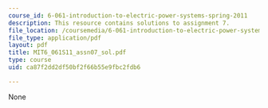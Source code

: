 ```yaml
---
course_id: 6-061-introduction-to-electric-power-systems-spring-2011
description: This resource contains solutions to assignment 7.
file_location: /coursemedia/6-061-introduction-to-electric-power-systems-spring-2011/ca87f2dd2df50bf2f66b55e9fbc2fdb6_MIT6_061S11_assn07_sol.pdf
file_type: application/pdf
layout: pdf
title: MIT6_061S11_assn07_sol.pdf
type: course
uid: ca87f2dd2df50bf2f66b55e9fbc2fdb6

---
```

None